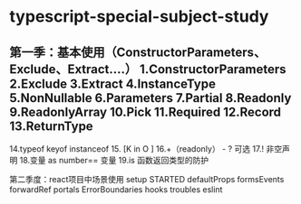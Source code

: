 # typescript-special-subject-study


第一季：基本使用（ConstructorParameters、Exclude、Extract....）
1.ConstructorParameters
2.Exclude
3.Extract
4.InstanceType
5.NonNullable
6.Parameters
7.Partial
8.Readonly
9.ReadonlyArray
10.Pick
11.Required
12.Record
13.ReturnType
----------------------------------------------------------------
14.typeof keyof instanceof 
15. [K in O ]
16.+（readonly） - ? 可选
17.! 非空声明
18.变量 as number== <number>变量
19.is 函数返回类型的防护

第二季度：react项目中场景使用
setup
STARTED
defaultProps
formsEvents
forwardRef
portals
ErrorBoundaries
hooks
troubles
eslint

